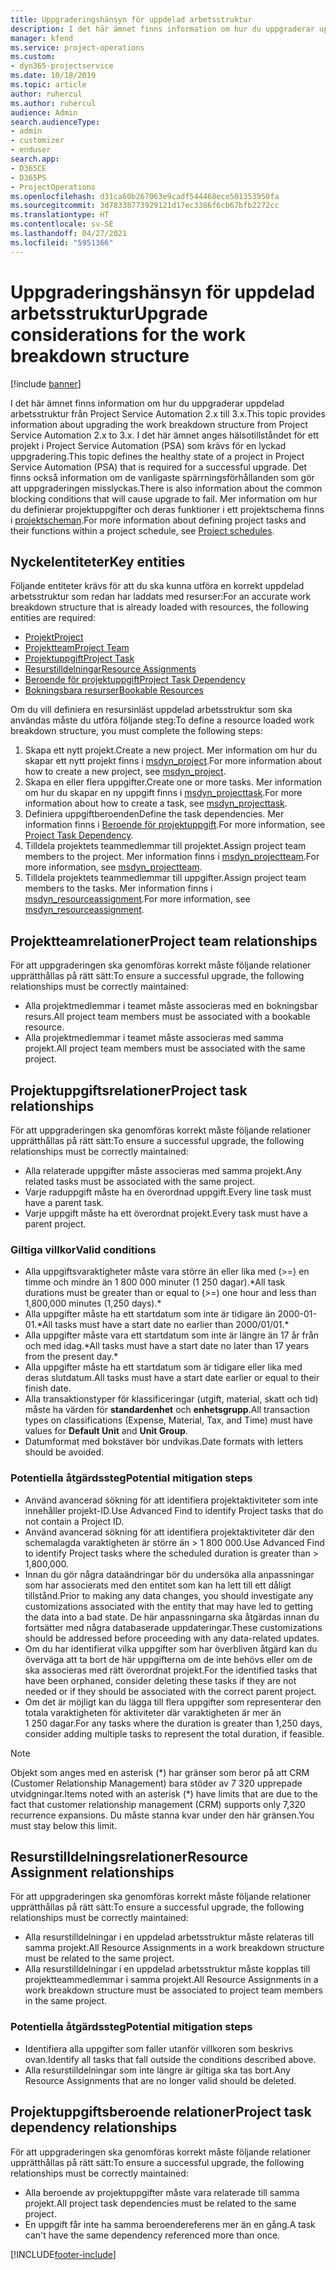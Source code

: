 ```yaml
---
title: Uppgraderingshänsyn för uppdelad arbetsstruktur
description: I det här ämnet finns information om hur du uppgraderar uppdelad arbetsstruktur från Project Service Automation 2.x till 3.x.
manager: kfend
ms.service: project-operations
ms.custom:
- dyn365-projectservice
ms.date: 10/18/2019
ms.topic: article
author: ruhercul
ms.author: ruhercul
audience: Admin
search.audienceType:
- admin
- customizer
- enduser
search.app:
- D365CE
- D365PS
- ProjectOperations
ms.openlocfilehash: d31ca60b267063e9cadf544468ece501353950fa
ms.sourcegitcommit: 3d78338773929121d17ec3386f6cb67bfb2272cc
ms.translationtype: HT
ms.contentlocale: sv-SE
ms.lasthandoff: 04/27/2021
ms.locfileid: "5951366"
---
```

# <a name="upgrade-considerations-for-the-work-breakdown-structure"></a><span data-ttu-id="b89dd-103">Uppgraderingshänsyn för uppdelad arbetsstruktur</span><span class="sxs-lookup"><span data-stu-id="b89dd-103">Upgrade considerations for the work breakdown structure</span></span>

[!include [banner](../includes/psa-now-project-operations.md)]

<span data-ttu-id="b89dd-104">I det här ämnet finns information om hur du uppgraderar uppdelad arbetsstruktur från Project Service Automation 2.x till 3.x.</span><span class="sxs-lookup"><span data-stu-id="b89dd-104">This topic provides information about upgrading the work breakdown structure from Project Service Automation 2.x to 3.x.</span></span> <span data-ttu-id="b89dd-105">I det här ämnet anges hälsotillståndet för ett projekt i Project Service Automation (PSA) som krävs för en lyckad uppgradering.</span><span class="sxs-lookup"><span data-stu-id="b89dd-105">This topic defines the healthy state of a project in Project Service Automation (PSA) that is required for a successful upgrade.</span></span> <span data-ttu-id="b89dd-106">Det finns också information om de vanligaste spärrningsförhållanden som gör att uppgraderingen misslyckas.</span><span class="sxs-lookup"><span data-stu-id="b89dd-106">There is also information about the common blocking conditions that will cause upgrade to fail.</span></span> <span data-ttu-id="b89dd-107">Mer information om hur du definierar projektuppgifter och deras funktioner i ett projektschema finns i [projektscheman](project-creating.md).</span><span class="sxs-lookup"><span data-stu-id="b89dd-107">For more information about defining project tasks and their functions within a project schedule, see [Project schedules](project-creating.md).</span></span>

## <a name="key-entities"></a><span data-ttu-id="b89dd-108">Nyckelentiteter</span><span class="sxs-lookup"><span data-stu-id="b89dd-108">Key entities</span></span>
<span data-ttu-id="b89dd-109">Följande entiteter krävs för att du ska kunna utföra en korrekt uppdelad arbetsstruktur som redan har laddats med resurser:</span><span class="sxs-lookup"><span data-stu-id="b89dd-109">For an accurate work breakdown structure that is already loaded with resources, the following entities are required:</span></span>

- [<span data-ttu-id="b89dd-110">Projekt</span><span class="sxs-lookup"><span data-stu-id="b89dd-110">Project</span></span>](/dynamics365/customerengagement/on-premises/developer/entities/msdyn_project)
- [<span data-ttu-id="b89dd-111">Projektteam</span><span class="sxs-lookup"><span data-stu-id="b89dd-111">Project Team</span></span>](/dynamics365/customerengagement/on-premises/developer/entities/msdyn_projectteam)
- [<span data-ttu-id="b89dd-112">Projektuppgift</span><span class="sxs-lookup"><span data-stu-id="b89dd-112">Project Task</span></span>](/dynamics365/customerengagement/on-premises/developer/entities/msdyn_projecttask)
- [<span data-ttu-id="b89dd-113">Resurstilldelningar</span><span class="sxs-lookup"><span data-stu-id="b89dd-113">Resource Assignments</span></span>](/dynamics365/customerengagement/on-premises/developer/entities/msdyn_resourceassignment)
- [<span data-ttu-id="b89dd-114">Beroende för projektuppgift</span><span class="sxs-lookup"><span data-stu-id="b89dd-114">Project Task Dependency</span></span>](/dynamics365/customerengagement/on-premises/developer/entities/msdyn_projecttaskdependency)
- [<span data-ttu-id="b89dd-115">Bokningsbara resurser</span><span class="sxs-lookup"><span data-stu-id="b89dd-115">Bookable Resources</span></span>](/dynamics365/customerengagement/on-premises/developer/entities/bookableresource)

<span data-ttu-id="b89dd-116">Om du vill definiera en resursinläst uppdelad arbetsstruktur som ska användas måste du utföra följande steg:</span><span class="sxs-lookup"><span data-stu-id="b89dd-116">To define a resource loaded work breakdown structure, you must complete the following steps:</span></span>

1. <span data-ttu-id="b89dd-117">Skapa ett nytt projekt.</span><span class="sxs-lookup"><span data-stu-id="b89dd-117">Create a new project.</span></span> <span data-ttu-id="b89dd-118">Mer information om hur du skapar ett nytt projekt finns i [msdyn_project](/dynamics365/customerengagement/on-premises/developer/entities/msdyn_project).</span><span class="sxs-lookup"><span data-stu-id="b89dd-118">For more information about how to create a new project, see [msdyn_project](/dynamics365/customerengagement/on-premises/developer/entities/msdyn_project).</span></span>
2. <span data-ttu-id="b89dd-119">Skapa en eller flera uppgifter.</span><span class="sxs-lookup"><span data-stu-id="b89dd-119">Create one or more tasks.</span></span> <span data-ttu-id="b89dd-120">Mer information om hur du skapar en ny uppgift finns i [msdyn_projecttask](/dynamics365/customerengagement/on-premises/developer/entities/msdyn_projecttask).</span><span class="sxs-lookup"><span data-stu-id="b89dd-120">For more information about how to create a task, see [msdyn_projecttask](/dynamics365/customerengagement/on-premises/developer/entities/msdyn_projecttask).</span></span>
3. <span data-ttu-id="b89dd-121">Definiera uppgiftberoenden</span><span class="sxs-lookup"><span data-stu-id="b89dd-121">Define the task dependencies.</span></span> <span data-ttu-id="b89dd-122">Mer information finns i [Beroende för projektuppgift](/dynamics365/customerengagement/on-premises/developer/entities/msdyn_projecttaskdependency).</span><span class="sxs-lookup"><span data-stu-id="b89dd-122">For more information, see [Project Task Dependency](/dynamics365/customerengagement/on-premises/developer/entities/msdyn_projecttaskdependency).</span></span>
4. <span data-ttu-id="b89dd-123">Tilldela projektets teammedlemmar till projektet.</span><span class="sxs-lookup"><span data-stu-id="b89dd-123">Assign project team members to the project.</span></span> <span data-ttu-id="b89dd-124">Mer information finns i [msdyn_projectteam](/dynamics365/customerengagement/on-premises/developer/entities/msdyn_projectteam).</span><span class="sxs-lookup"><span data-stu-id="b89dd-124">For more information, see [msdyn_projectteam](/dynamics365/customerengagement/on-premises/developer/entities/msdyn_projectteam).</span></span>
5. <span data-ttu-id="b89dd-125">Tilldela projektets teammedlemmar till uppgifter.</span><span class="sxs-lookup"><span data-stu-id="b89dd-125">Assign project team members to the tasks.</span></span> <span data-ttu-id="b89dd-126">Mer information finns i [msdyn_resourceassignment](/dynamics365/customerengagement/on-premises/developer/entities/msdyn_resourceassignment).</span><span class="sxs-lookup"><span data-stu-id="b89dd-126">For more information, see [msdyn_resourceassignment](/dynamics365/customerengagement/on-premises/developer/entities/msdyn_resourceassignment).</span></span>

## <a name="project-team-relationships"></a><span data-ttu-id="b89dd-127">Projektteamrelationer</span><span class="sxs-lookup"><span data-stu-id="b89dd-127">Project team relationships</span></span>

<span data-ttu-id="b89dd-128">För att uppgraderingen ska genomföras korrekt måste följande relationer upprätthållas på rätt sätt:</span><span class="sxs-lookup"><span data-stu-id="b89dd-128">To ensure a successful upgrade, the following relationships must be correctly maintained:</span></span>
- <span data-ttu-id="b89dd-129">Alla projektmedlemmar i teamet måste associeras med en bokningsbar resurs.</span><span class="sxs-lookup"><span data-stu-id="b89dd-129">All project team members must be associated with a bookable resource.</span></span>
- <span data-ttu-id="b89dd-130">Alla projektmedlemmar i teamet måste associeras med samma projekt.</span><span class="sxs-lookup"><span data-stu-id="b89dd-130">All project team members must be associated with the same project.</span></span> 

## <a name="project-task-relationships"></a><span data-ttu-id="b89dd-131">Projektuppgiftsrelationer</span><span class="sxs-lookup"><span data-stu-id="b89dd-131">Project task relationships</span></span>
<span data-ttu-id="b89dd-132">För att uppgraderingen ska genomföras korrekt måste följande relationer upprätthållas på rätt sätt:</span><span class="sxs-lookup"><span data-stu-id="b89dd-132">To ensure a successful upgrade, the following relationships must be correctly maintained:</span></span>

- <span data-ttu-id="b89dd-133">Alla relaterade uppgifter måste associeras med samma projekt.</span><span class="sxs-lookup"><span data-stu-id="b89dd-133">Any related tasks must be associated with the same project.</span></span>
- <span data-ttu-id="b89dd-134">Varje raduppgift måste ha en överordnad uppgift.</span><span class="sxs-lookup"><span data-stu-id="b89dd-134">Every line task must have a parent task.</span></span>
- <span data-ttu-id="b89dd-135">Varje uppgift måste ha ett överordnat projekt.</span><span class="sxs-lookup"><span data-stu-id="b89dd-135">Every task must have a parent project.</span></span>

### <a name="valid-conditions"></a><span data-ttu-id="b89dd-136">Giltiga villkor</span><span class="sxs-lookup"><span data-stu-id="b89dd-136">Valid conditions</span></span>

- <span data-ttu-id="b89dd-137">Alla uppgiftsvaraktigheter måste vara större än eller lika med (>=) en timme och mindre än 1 800 000 minuter (1 250 dagar).\*</span><span class="sxs-lookup"><span data-stu-id="b89dd-137">All task durations must be greater than or equal to (>=) one hour and less than 1,800,000 minutes (1,250 days).\*</span></span>
- <span data-ttu-id="b89dd-138">Alla uppgifter måste ha ett startdatum som inte är tidigare än 2000-01-01.\*</span><span class="sxs-lookup"><span data-stu-id="b89dd-138">All tasks must have a start date no earlier than 2000/01/01.\*</span></span>
- <span data-ttu-id="b89dd-139">Alla uppgifter måste vara ett startdatum som inte är längre än 17 år från och med idag.\*</span><span class="sxs-lookup"><span data-stu-id="b89dd-139">All tasks must have a start date no later than 17 years from the present day.\*</span></span>
- <span data-ttu-id="b89dd-140">Alla uppgifter måste ha ett startdatum som är tidigare eller lika med deras slutdatum.</span><span class="sxs-lookup"><span data-stu-id="b89dd-140">All tasks must have a start date earlier or equal to their finish date.</span></span>
- <span data-ttu-id="b89dd-141">Alla transaktionstyper för klassificeringar (utgift, material, skatt och tid) måste ha värden för **standardenhet** och **enhetsgrupp**.</span><span class="sxs-lookup"><span data-stu-id="b89dd-141">All transaction types on classifications (Expense, Material, Tax, and Time) must have values for **Default Unit** and **Unit Group**.</span></span>
- <span data-ttu-id="b89dd-142">Datumformat med bokstäver bör undvikas.</span><span class="sxs-lookup"><span data-stu-id="b89dd-142">Date formats with letters should be avoided.</span></span>

### <a name="potential-mitigation-steps"></a><span data-ttu-id="b89dd-143">Potentiella åtgärdssteg</span><span class="sxs-lookup"><span data-stu-id="b89dd-143">Potential mitigation steps</span></span>
- <span data-ttu-id="b89dd-144">Använd avancerad sökning för att identifiera projektaktiviteter som inte innehåller projekt-ID.</span><span class="sxs-lookup"><span data-stu-id="b89dd-144">Use Advanced Find to identify Project tasks that do not contain a Project ID.</span></span>
- <span data-ttu-id="b89dd-145">Använd avancerad sökning för att identifiera projektaktiviteter där den schemalagda varaktigheten är större än > 1 800 000.</span><span class="sxs-lookup"><span data-stu-id="b89dd-145">Use Advanced Find to identify Project tasks where the scheduled duration is greater than > 1,800,000.</span></span>
- <span data-ttu-id="b89dd-146">Innan du gör några dataändringar bör du undersöka alla anpassningar som har associerats med den entitet som kan ha lett till ett dåligt tillstånd.</span><span class="sxs-lookup"><span data-stu-id="b89dd-146">Prior to making any data changes, you should investigate any customizations associated with the entity that may have led to getting the data into a bad state.</span></span> <span data-ttu-id="b89dd-147">De här anpassningarna ska åtgärdas innan du fortsätter med några databaserade uppdateringar.</span><span class="sxs-lookup"><span data-stu-id="b89dd-147">These customizations should be addressed before proceeding with any data-related updates.</span></span>
- <span data-ttu-id="b89dd-148">Om du har identifierat vilka uppgifter som har överbliven åtgärd kan du överväga att ta bort de här uppgifterna om de inte behövs eller om de ska associeras med rätt överordnat projekt.</span><span class="sxs-lookup"><span data-stu-id="b89dd-148">For the identified tasks that have been orphaned, consider deleting these tasks if they are not needed or if they should be associated with the correct parent project.</span></span>
- <span data-ttu-id="b89dd-149">Om det är möjligt kan du lägga till flera uppgifter som representerar den totala varaktigheten för aktiviteter där varaktigheten är mer än 1 250 dagar.</span><span class="sxs-lookup"><span data-stu-id="b89dd-149">For any tasks where the duration is greater than 1,250 days, consider adding multiple tasks to represent the total duration, if feasible.</span></span>

> [!NOTE]
> <span data-ttu-id="b89dd-150">Objekt som anges med en asterisk (\*) har gränser som beror på att CRM (Customer Relationship Management) bara stöder av 7 320 upprepade utvidgningar.</span><span class="sxs-lookup"><span data-stu-id="b89dd-150">Items noted with an asterisk (\*) have limits that are due to the fact that customer relationship management (CRM) supports only 7,320 recurrence expansions.</span></span> <span data-ttu-id="b89dd-151">Du måste stanna kvar under den här gränsen.</span><span class="sxs-lookup"><span data-stu-id="b89dd-151">You must stay below this limit.</span></span>

## <a name="resource-assignment-relationships"></a><span data-ttu-id="b89dd-152">Resurstilldelningsrelationer</span><span class="sxs-lookup"><span data-stu-id="b89dd-152">Resource Assignment relationships</span></span>
<span data-ttu-id="b89dd-153">För att uppgraderingen ska genomföras korrekt måste följande relationer upprätthållas på rätt sätt:</span><span class="sxs-lookup"><span data-stu-id="b89dd-153">To ensure a successful upgrade, the following relationships must be correctly maintained:</span></span>

- <span data-ttu-id="b89dd-154">Alla resurstilldelningar i en uppdelad arbetsstruktur måste relateras till samma projekt.</span><span class="sxs-lookup"><span data-stu-id="b89dd-154">All Resource Assignments in a work breakdown structure must be related to the same project.</span></span>
- <span data-ttu-id="b89dd-155">Alla resurstilldelningar i en uppdelad arbetsstruktur måste kopplas till projektteammedlemmar i samma projekt.</span><span class="sxs-lookup"><span data-stu-id="b89dd-155">All Resource Assignments in a work breakdown structure must be associated to project team members in the same project.</span></span>

### <a name="potential-mitigation-steps"></a><span data-ttu-id="b89dd-156">Potentiella åtgärdssteg</span><span class="sxs-lookup"><span data-stu-id="b89dd-156">Potential mitigation steps</span></span>
- <span data-ttu-id="b89dd-157">Identifiera alla uppgifter som faller utanför villkoren som beskrivs ovan.</span><span class="sxs-lookup"><span data-stu-id="b89dd-157">Identify all tasks that fall outside the conditions described above.</span></span>  
- <span data-ttu-id="b89dd-158">Alla resurstilldelningar som inte längre är giltiga ska tas bort.</span><span class="sxs-lookup"><span data-stu-id="b89dd-158">Any Resource Assignments that are no longer valid should be deleted.</span></span>

## <a name="project-task-dependency-relationships"></a><span data-ttu-id="b89dd-159">Projektuppgiftsberoende relationer</span><span class="sxs-lookup"><span data-stu-id="b89dd-159">Project task dependency relationships</span></span>
<span data-ttu-id="b89dd-160">För att uppgraderingen ska genomföras korrekt måste följande relationer upprätthållas på rätt sätt:</span><span class="sxs-lookup"><span data-stu-id="b89dd-160">To ensure a successful upgrade, the following relationships must be correctly maintained:</span></span>

- <span data-ttu-id="b89dd-161">Alla beroende av projektuppgifter måste vara relaterade till samma projekt.</span><span class="sxs-lookup"><span data-stu-id="b89dd-161">All project task dependencies must be related to the same project.</span></span>
- <span data-ttu-id="b89dd-162">En uppgift får inte ha samma beroendereferens mer än en gång.</span><span class="sxs-lookup"><span data-stu-id="b89dd-162">A task can't have the same dependency referenced more than once.</span></span>


[!INCLUDE[footer-include](../includes/footer-banner.md)]